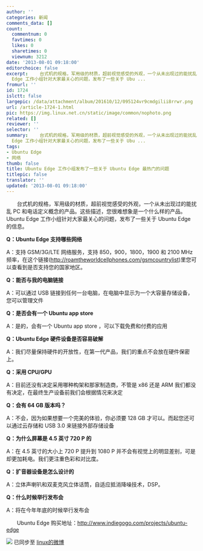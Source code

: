 ```yaml
---
author: ''
categories: 新闻
comments_data: []
count:
  commentnum: 0
  favtimes: 0
  likes: 0
  sharetimes: 0
  viewnum: 3212
date: '2013-08-01 09:18:00'
editorchoice: false
excerpt: 　　台式机的规格，军用级的材质，超前视觉感受的外观，一个从未出现过的能扰乱 PC 和电话定义概念的产品。这些描述，您很难想象是一个什么样的产品。Ubuntu
  Edge 工作小组针对大家最关心的问题，发布了一些关于 Ubu ...
fromurl: ''
id: 1724
islctt: false
largepic: /data/attachment/album/201610/12/095124vr9cmdgilii8rrwr.png
url: /article-1724-1.html
pic: https://img.linux.net.cn/static/image/common/nophoto.png
related: []
reviewer: ''
selector: ''
summary: 　　台式机的规格，军用级的材质，超前视觉感受的外观，一个从未出现过的能扰乱 PC 和电话定义概念的产品。这些描述，您很难想象是一个什么样的产品。Ubuntu
  Edge 工作小组针对大家最关心的问题，发布了一些关于 Ubu ...
tags:
- Ubuntu Edge
- 网络
thumb: false
title: Ubuntu Edge 工作小组发布了一些关于 Ubuntu Edge 最热门的问题
titlepic: false
translator: ''
updated: '2013-08-01 09:18:00'
---
```


　　台式机的规格，军用级的材质，超前视觉感受的外观，一个从未出现过的能扰乱 PC 和电话定义概念的产品。这些描述，您很难想象是一个什么样的产品。Ubuntu Edge 工作小组针对大家最关心的问题，发布了一些关于 Ubuntu Edge 的信息。


**Q：Ubuntu Edge 支持哪些网络**


A：支持 GSM/3G/LTE 网络服务，支持 850，900，1800，1900 和 2100 MHz 频率，在这个链接(<http://roamtheworldcellphones.com/gsmcountrylist>)里您可以查看到是否支持您的国家地区。


**Q：能否与我的电脑链接**


A：可以通过 USB 链接到任何一台电脑，在电脑中显示为一个大容量存储设备，您可以管理文件


**Q：是否会有一个 Ubuntu app store**


A：是的，会有一个 Ubuntu app store ，可以下载免费和付费的应用


**Q：Ubuntu Edge 硬件设备是否容易破解**


A：我们尽量保持硬件的开放性，在第一代产品，我们的重点不会放在硬件保密上。


**Q：采用 CPU/GPU**


A：目前还没有决定采用哪种构架和那家制造商，不管是 x86 还是 ARM 我们都没有决定，在最终生产设备前我们会根据情况来决定


**Q：会有 64 GB 版本吗？**


A：不会，因为如果想要一个完美的体验，你必须要 128 GB 才可以。而起您还可以通过云存储和 USB 3.0 来链接外部存储设备


**Q：为什么屏幕是 4.5 英寸 720 P 的**


A：在 4.5 英寸的大小上 720 P 提升到 1080 P 并不会有视觉上的明显差别，可是却更加耗电。我们更注重色彩和对比度。


**Q：扩音器设备是怎么设计的**


A：立体声喇叭和双麦克风立体话筒，自适应抵消降噪技术，DSP。


**Q：什么时候举行发布会**


A：将在今年年底的时候举行发布会


　　Ubuntu Edge 购买地址：http://www.indiegogo.com/projects/ubuntu-edge


![](https://img.linux.net.cn/xwb/images/bgimg/icon_logo.png) 已同步至 [linux的微博](http://weibo.com/1772191555/A2GTx7dPJ)